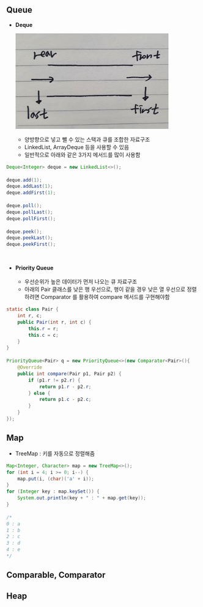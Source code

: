 ## Queue
- __Deque__

	<img src="./img/deque2.jpeg" width="400px" height="250px"/><br/>
	- 양방향으로 넣고 뺄 수 있는 스택과 큐를 조합한 자료구조
	- LinkedList, ArrayDeque 등을 사용할 수 있음
	- 일반적으로 아래와 같은 3가지 메서드를 많이 사용함
~~~java
Deque<Integer> deque = new LinkedList<>();

deque.add(1);
deque.addLast(1);
deque.addFirst(1);

deque.poll();
deque.pollLast();
deque.pollFirst();

deque.peek();
deque.peekLast();
deque.peekFirst();
~~~
<br/>

- __Priority Queue__<br/><br/>
	- 우선순위가 높은 데이터가 먼저 나오는 큐 자료구조
	- 아래의 Pair 클래스를 낮은 행 우선으로, 행이 같을 경우 낮은 열 우선으로 정렬하려면 Comparator 를 활용하여 compare 메서드를 구현해야함

~~~java
static class Pair {
    int r, c;
    public Pair(int r, int c) {
        this.r = r;
        this.c = c;
    }
}

PriorityQueue<Pair> q = new PriorityQueue<>(new Comparator<Pair>(){
    @Override
    public int compare(Pair p1, Pair p2) {
        if (p1.r != p2.r) {
            return p1.r - p2.r;
        } else {
            return p1.c - p2.c;
        }
    }
});

~~~

## Map
- TreeMap : 키를 자동으로 정렬해줌
~~~java
Map<Integer, Character> map = new TreeMap<>();
for (int i = 4; i >= 0; i--) {
    map.put(i, (char)('a' + i));
}
for (Integer key : map.keySet()) {
    System.out.println(key + " : " + map.get(key));
}

/*
0 : a
1 : b
2 : c
3 : d
4 : e
*/
~~~

## Comparable, Comparator

## Heap
